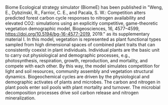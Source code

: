 Biome Ecological strategy simulator (BiomeE) has been published in "Weng, E., Dybzinski, R., Farrior, C. E., and Pacala, S. W.: Competition alters predicted forest carbon cycle responses to nitrogen availability and elevated CO2: simulations using an explicitly competitive, game-theoretic vegetation demographic model, Biogeosciences, 16, 4577–4599, https://doi.org/10.5194/bg-16-4577-2019, 2019." as its supplementary material I.
In this model, vegetation is represented as plant functional types sampled from high dimensional spaces of combined plant traits that can consistently coexist in plant individuals. Individual plants are the basic unit to carry out physiological and demographic processes, e.g., photosynthesis, respiration, growth, reproduction, and mortality, and compete with each other. By this way, the model simulates competition for light and soil resources, community assembly and vegetation structural dynamics. Biogeochemical cycles are driven by the physiological and demographic activates of plants and microbes. The carbon and nitrogen in plant pools enter soil pools with plant mortality and turnover. The microbial decomposition processes drive soil carbon release and nitrogen mineralization.
